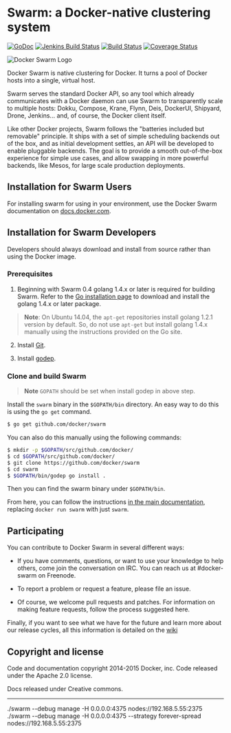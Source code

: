 # Swarm: a Docker-native clustering system

[![GoDoc](https://godoc.org/github.com/docker/swarm?status.png)](https://godoc.org/github.com/docker/swarm)
[![Jenkins Build Status](https://jenkins.dockerproject.org/view/Swarm/job/Swarm%20Master/badge/icon)](https://jenkins.dockerproject.org/view/Swarm/job/Swarm%20Master/)
[![Build Status](https://travis-ci.org/docker/swarm.svg?branch=master)](https://travis-ci.org/docker/swarm)
[![Coverage Status](https://coveralls.io/repos/docker/swarm/badge.svg)](https://coveralls.io/r/docker/swarm)

![Docker Swarm Logo](logo.png?raw=true "Docker Swarm Logo")

Docker Swarm is native clustering for Docker. It turns a pool of Docker hosts
into a single, virtual host.

Swarm serves the standard Docker API, so any tool which already communicates
with a Docker daemon can use Swarm to transparently scale to multiple hosts:
Dokku, Compose, Krane, Flynn, Deis, DockerUI, Shipyard, Drone, Jenkins... and,
of course, the Docker client itself.

Like other Docker projects, Swarm follows the "batteries included but removable"
principle. It ships with a set of simple scheduling backends out of the box, and as
initial development settles, an API will be developed to enable pluggable backends.
The goal is to provide a smooth out-of-the-box experience for simple use cases, and
allow swapping in more powerful backends, like Mesos, for large scale production
deployments.

## Installation for Swarm Users

For installing swarm for using in your environment, use the Docker Swarm
documentation on [docs.docker.com](http://docs.docker.com/swarm/).

## Installation for Swarm Developers

Developers should always download and install from source rather than
using the Docker image.

### Prerequisites

1. Beginning with Swarm 0.4 golang 1.4.x or later is required for building Swarm. 
Refer to the [Go installation page](https://golang.org/doc/install#install)
to download and install the golang 1.4.x or later package.
> **Note**: On Ubuntu 14.04, the `apt-get` repositories install golang 1.2.1 version by
> default. So, do not use `apt-get` but install golang 1.4.x manually using the
> instructions provided on the Go site.

2. Install [Git](https://git-scm.com/book/en/v2/Getting-Started-Installing-Git).

3. Install [godep](https://github.com/tools/godep).

### Clone and build Swarm

> **Note** `GOPATH` should be set when install godep in above step.

Install the `swarm` binary in the `$GOPATH/bin` directory. An easy way to do this 
is using the `go get` command.

```bash
$ go get github.com/docker/swarm
```

You can also do this manually using the following commands:

```bash
$ mkdir -p $GOPATH/src/github.com/docker/
$ cd $GOPATH/src/github.com/docker/
$ git clone https://github.com/docker/swarm
$ cd swarm
$ $GOPATH/bin/godep go install .
```

Then you can find the swarm binary under `$GOPATH/bin`.

From here, you can follow the instructions [in the main documentation](http://docs.docker.com/swarm/),
replacing `docker run swarm` with just `swarm`.

## Participating

You can contribute to Docker Swarm in several different ways:

  - If you have comments, questions, or want to use your knowledge to help others, come join the conversation on IRC. You can reach us at #docker-swarm on Freenode.

  - To report a problem or request a feature, please file an issue.

  - Of course, we welcome pull requests and patches. For information on making feature requests, follow the process suggested here.

Finally, if you want to see what we have for the future and learn more about our release cycles, all this information is detailed on the [wiki](https://github.com/docker/swarm/wiki)

## Copyright and license

Code and documentation copyright 2014-2015 Docker, inc. Code released under the
Apache 2.0 license.

Docs released under Creative commons.



-------

./swarm --debug manage -H 0.0.0.0:4375 nodes://192.168.5.55:2375
./swarm --debug manage -H 0.0.0.0:4375 --strategy forever-spread  nodes://192.168.5.55:2375


